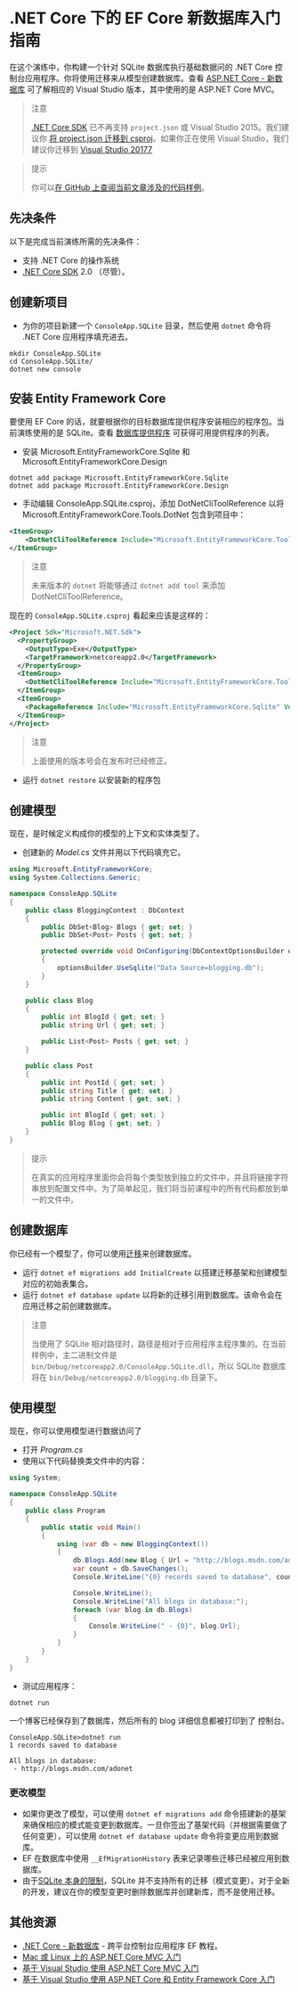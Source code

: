 # .NET Core 下的 EF Core 新数据库入门指南

在这个演练中，你构建一个针对 SQLite 数据库执行基础数据问的 .NET Core 控制台应用程序。你将使用迁移来从模型创建数据库。查看 [ASP.NET Core - 新数据库](../E、ASP.NETCore/A、ASP.NETCore.md) 可了解相应的 Visual Studio 版本，其中使用的是 ASP.NET Core MVC。

> 注意
>
> [.NET Core SDK](https://www.microsoft.com/net/download/core) 已不再支持 `project.json` 或 Visual Studio 2015。我们建议你 [将 project.json 迁移到 csproj](https://docs.microsoft.com/dotnet/articles/core/migration/)。如果你正在使用 Visual Studio，我们建议你迁移到 [Visual Studio 20177](https://www.visualstudio.com/downloads/)

> 提示
> 
> 你可以[在 GitHub 上查阅当前文章涉及的代码样例](https://github.com/aspnet/EntityFramework.Docs/tree/master/samples/core/GetStarted/NetCore/ConsoleApp.SQLite)。

## 先决条件

以下是完成当前演练所需的先决条件：

* 支持 .NET Core 的操作系统
* [.NET Core SDK](https://www.microsoft.com/net/core) 2.0 （尽管）。

## 创建新项目

* 为你的项目新建一个 `ConsoleApp.SQLite` 目录，然后使用 `dotnet` 命令将 .NET Core 应用程序填充进去。

```console
mkdir ConsoleApp.SQLite
cd ConsoleApp.SQLite/
dotnet new console
```

## 安装 Entity Framework Core

要使用 EF Core 的话，就要根据你的目标数据库提供程序安装相应的程序包。当前演练使用的是 SQLite。查看 [数据库提供程序](../../7、数据库提供程序/A、数据库提供程序.md) 可获得可用提供程序的列表。

* 安装  Microsoft.EntityFrameworkCore.Sqlite 和 Microsoft.EntityFrameworkCore.Design

```console
dotnet add package Microsoft.EntityFrameworkCore.Sqlite
dotnet add package Microsoft.EntityFrameworkCore.Design
```

* 手动编辑 ConsoleApp.SQLite.csproj，添加 DotNetCliToolReference 以将Microsoft.EntityFrameworkCore.Tools.DotNet 包含到项目中：

```XML
<ItemGroup>
    <DotNetCliToolReference Include="Microsoft.EntityFrameworkCore.Tools.DotNet" Version="2.0.0" />
</ItemGroup>
```

> 注意
>
> 未来版本的 `dotnet` 将能够通过 `dotnet add tool` 来添加 DotNetCliToolReference。

现在的 `ConsoleApp.SQLite.csproj` 看起来应该是这样的：

```xml
<Project Sdk="Microsoft.NET.Sdk">
  <PropertyGroup>
    <OutputType>Exe</OutputType>
    <TargetFramework>netcoreapp2.0</TargetFramework>
  </PropertyGroup>
  <ItemGroup>
    <DotNetCliToolReference Include="Microsoft.EntityFrameworkCore.Tools.DotNet" Version="2.0.0" />
  </ItemGroup>
  <ItemGroup>
    <PackageReference Include="Microsoft.EntityFrameworkCore.Sqlite" Version="2.0.0" />
  </ItemGroup>
</Project>
```

> 注意
>
> 上面使用的版本号会在发布时已经修正。

* 运行 `dotnet restore` 以安装新的程序包

## 创建模型

现在，是时候定义构成你的模型的上下文和实体类型了。

* 创建新的 _Model.cs_ 文件并用以下代码填充它。

```C#
using Microsoft.EntityFrameworkCore;
using System.Collections.Generic;

namespace ConsoleApp.SQLite
{
    public class BloggingContext : DbContext
    {
        public DbSet<Blog> Blogs { get; set; }
        public DbSet<Post> Posts { get; set; }

        protected override void OnConfiguring(DbContextOptionsBuilder optionsBuilder)
        {
            optionsBuilder.UseSqlite("Data Source=blogging.db");
        }
    }

    public class Blog
    {
        public int BlogId { get; set; }
        public string Url { get; set; }

        public List<Post> Posts { get; set; }
    }

    public class Post
    {
        public int PostId { get; set; }
        public string Title { get; set; }
        public string Content { get; set; }

        public int BlogId { get; set; }
        public Blog Blog { get; set; }
    }
}
```

> 提示
>
> 在真实的应用程序里面你会将每个类型放到独立的文件中，并且将链接字符串放到配置文件中。为了简单起见，我们将当前课程中的所有代码都放到单一的文件中。

## 创建数据库

你已经有一个模型了，你可以使用[迁移](https://docs.microsoft.com/aspnet/core/data/ef-mvc/migrations#introduction-to-migrations)来创建数据库。

* 运行 `dotnet ef migrations add InitialCreate` 以搭建迁移基架和创建模型对应的初始表集合。
* 运行 `dotnet ef database update`  以将新的迁移引用到数据库。该命令会在应用迁移之前创建数据库。

> 注意
>
> 当使用了 SQLite 相对路径时，路径是相对于应用程序主程序集的。在当前样例中，主二进制文件是 `bin/Debug/netcoreapp2.0/ConsoleApp.SQLite.dll`，所以 SQLite 数据库将在 `bin/Debug/netcoreapp2.0/blogging.db` 目录下。

## 使用模型

现在，你可以使用模型进行数据访问了

* 打开 _Program.cs_
* 使用以下代码替换类文件中的内容：

```C#
using System;

namespace ConsoleApp.SQLite
{
    public class Program
    {
        public static void Main()
        {
            using (var db = new BloggingContext())
            {
                db.Blogs.Add(new Blog { Url = "http://blogs.msdn.com/adonet" });
                var count = db.SaveChanges();
                Console.WriteLine("{0} records saved to database", count);

                Console.WriteLine();
                Console.WriteLine("All blogs in database:");
                foreach (var blog in db.Blogs)
                {
                    Console.WriteLine(" - {0}", blog.Url);
                }
            }
        }
    }
}
```

* 测试应用程序：

`dotnet run`

一个博客已经保存到了数据库，然后所有的 blog 详细信息都被打印到了 控制台。

```console
ConsoleApp.SQLite>dotnet run
1 records saved to database

All blogs in database:
 - http://blogs.msdn.com/adonet
```

### 更改模型

* 如果你更改了模型，可以使用 `dotnet ef migrations add` 命令搭建新的基架来确保相应的模式能变更到数据库。一旦你签出了基架代码（并根据需要做了任何变更），可以使用 `dotnet ef database update` 命令将变更应用到数据库。
* EF 在数据库中使用 `__EfMigrationHistory` 表来记录哪些迁移已经被应用到数据库。
* 由于[SQLite 本身的限制](https://docs.microsoft.com/zh-cn/ef/core/providers/sqlite/limitations)，SQLite 并不支持所有的迁移（模式变更）。对于全新的开发，建议在你的模型变更时删除数据库并创建新库，而不是使用迁移。

## 其他资源

* [.NET Core - 新数据库](./B、新数据库.md)  - 跨平台控制台应用程序 EF 教程。
* [Mac 或 Linux 上的 ASP.NET Core MVC 入门](https://docs.microsoft.com/zh-cn/aspnet/core/tutorials/first-mvc-app-xplat/index)
* [基于 Visual Studio 使用  ASP.NET Core MVC 入门](https://docs.microsoft.com/zh-cn/aspnet/core/tutorials/first-mvc-app/index)
* [基于 Visual Studio 使用 ASP.NET Core 和 Entity Framework Core 入门](https://docs.microsoft.com/zh-cn/aspnet/core/data/ef-mvc/index)